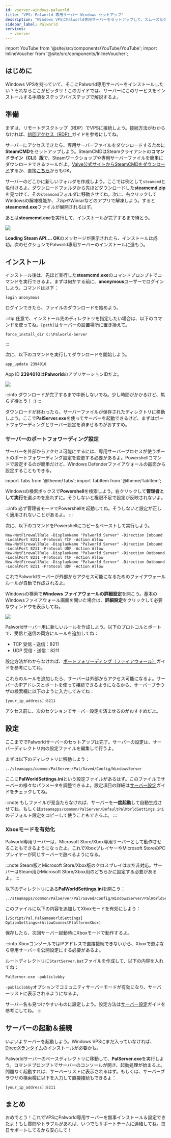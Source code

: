 ```yaml
---
id: vserver-windows-palworld
title: "VPS: Palworld 専用サーバー Windows セットアップ"
description: "Windows VPSにPalworld専用サーバーをセットアップして、スムーズなゲームプレイホスティングを実現しよう → 今すぐチェック"
sidebar_label: Palworld
services:
  - vserver
---
```


import YouTube from '@site/src/components/YouTube/YouTube';
import InlineVoucher from '@site/src/components/InlineVoucher';

## はじめに

Windows VPSを持っていて、そこにPalworld専用サーバーをインストールしたい？それならここがピッタリ！このガイドでは、サーバーにこのサービスをインストールする手順をステップバイステップで解説するよ。

<YouTube videoId="thn0wDE5LDg" imageSrc="https://screensaver01.zap-hosting.com/index.php/s/3gSdKyDDL65BAxM/preview" title="Windows VPSでPalworld専用サーバーをセットアップする方法！" description="実際に動いているところを見ると理解しやすい？そんなあなたに！動画でわかりやすく解説。急いでる時も、じっくり情報を吸収したい時もおすすめ！"/>
<InlineVoucher />

## 準備

まずは、リモートデスクトップ（RDP）でVPSに接続しよう。接続方法がわからなければ、[初回アクセス（RDP）](vserver-windows-userdp.md)ガイドを参考にしてね。

サーバーにアクセスできたら、専用サーバーファイルをダウンロードするために**SteamCMD**をセットアップしよう。SteamCMDはSteamクライアントの**コマンドライン（CLI）版**で、Steamワークショップや専用サーバーファイルを簡単にダウンロードできるツールだよ。[Valve公式サイトからSteamCMDをダウンロード](https://developer.valvesoftware.com/wiki/SteamCMD)するか、直接[こちら](https://steamcdn-a.akamaihd.net/client/installer/steamcmd.zip)からもOK。

サーバーのどこかに新しいフォルダを作成しよう。ここでは例として`steamcmd`と名付けるよ。ダウンロードフォルダから先ほどダウンロードした**steamcmd.zip**を見つけて、その`steamcmd`フォルダに移動させてね。次に、右クリックしてWindowsの解凍機能か、.7zipやWinrarなどのアプリで解凍しよう。すると**steamcmd.exe**ファイルが展開されるはず。

あとは**steamcmd.exe**を実行して、インストールが完了するまで待とう。

![](https://github.com/zaphosting/docs/assets/42719082/ffb8e8a1-26e3-4d16-9baf-938e17ec1613)

**Loading Steam API.... OK**のメッセージが表示されたら、インストールは成功。次のセクションでPalworld専用サーバーのインストールに進もう。

## インストール

インストール後は、先ほど実行した**steamcmd.exe**のコマンドプロンプトでコマンドを実行できるよ。まずは何かする前に、**anonymous**ユーザーでログインしよう。コマンドは以下：
```
login anonymous
```

ログインできたら、ファイルのダウンロードを始めよう。

:::tip
任意で、インストール先のディレクトリを指定したい場合は、以下のコマンドを使ってね。`[path]`はサーバーの設置場所に置き換えて。
```
force_install_dir C:\Palworld-Server
```
:::

次に、以下のコマンドを実行してダウンロードを開始しよう。
```
app_update 2394010
```
App ID **2394010**は**Palworld**のアプリケーションIDだよ。

![](https://github.com/zaphosting/docs/assets/42719082/b265a784-cf9a-43dc-b100-376f080e18f3)

:::info
ダウンロードが完了するまで中断しないでね。少し時間がかかるけど、焦らず待とう！ :)
:::

ダウンロードが終わったら、サーバーファイルが保存されたディレクトリに移動しよう。ここで**PalServer.exe**を使ってサーバーを起動できるけど、まずはポートフォワーディングとサーバー設定を済ませるのがおすすめ。

### サーバーのポートフォワーディング設定

サーバーを外部からアクセス可能にするには、専用サーバープロセスが使うポートのポートフォワーディング設定を変更する必要があるよ。Powershellコマンドで設定するのが簡単だけど、Windows Defenderファイアウォールの画面から設定することもできる。

import Tabs from '@theme/Tabs';
import TabItem from '@theme/TabItem';

<Tabs>
<TabItem value="powershell" label="Powershellで設定" default>

Windowsの検索ボックスで**Powershell**を検索しよう。右クリックして**管理者として実行**を選ぶのを忘れずに。そうしないと権限不足で設定が反映されないよ。

:::info
必ず管理者モードでPowershellを起動してね。そうしないと設定が正しく適用されないことがあるよ。
:::

次に、以下のコマンドをPowershellにコピー＆ペーストして実行しよう。
```
New-NetFirewallRule -DisplayName "Palworld Server" -Direction Inbound -LocalPort 8211 -Protocol TCP -Action Allow
New-NetFirewallRule -DisplayName "Palworld Server" -Direction Inbound -LocalPort 8211 -Protocol UDP -Action Allow
New-NetFirewallRule -DisplayName "Palworld Server" -Direction Outbound -LocalPort 8211 -Protocol TCP -Action Allow
New-NetFirewallRule -DisplayName "Palworld Server" -Direction Outbound -LocalPort 8211 -Protocol UDP -Action Allow
```

これでPalworldサーバーが外部からアクセス可能になるためのファイアウォールルールが自動で作成されるよ。

</TabItem>

<TabItem value="windefender" label="Windows Defenderで設定">

Windowsの検索で**Windows ファイアウォールの詳細設定**を開こう。基本のWindowsファイアウォール画面を開いた場合は、**詳細設定**をクリックして必要なウィンドウを表示してね。

![](https://github.com/zaphosting/docs/assets/42719082/5fb9f943-7e51-4d8f-9df4-2f5ff60857d3)

Palworldサーバー用に新しいルールを作成しよう。以下のプロトコルとポートで、受信と送信の両方にルールを追加してね：
- TCP 受信・送信：8211
- UDP 受信・送信：8211

設定方法がわからなければ、[ポートフォワーディング（ファイアウォール）](vserver-windows-port.md)ガイドを参考にしてね。

</TabItem>
</Tabs>

これらのルールを追加したら、サーバーは外部からアクセス可能になるよ。サーバーのIPアドレスとポートを使って接続できるようになるから、サーバーブラウザの検索欄に以下のように入力してみてね：
```
[your_ip_address]:8211
```

アクセス前に、次のセクションでサーバー設定を済ませるのがおすすめだよ。

## 設定

ここまででPalworldサーバーのセットアップは完了。サーバーの設定は、サーバーディレクトリ内の設定ファイルを編集して行うよ。

まずは以下のディレクトリに移動しよう：
```
../steamapps/common/PalServer/Pal/Saved/Config/WindowsServer
```

ここに**PalWorldSettings.ini**という設定ファイルがあるはず。このファイルでサーバーの様々なパラメータを調整できるよ。設定項目の詳細は[サーバー設定](palworld-configuration.md)ガイドをチェックしてね。

:::note
もしファイルが見当たらなければ、サーバーを**一度起動**して自動生成させてね。もしくは`steamapps/common/PalServer/DefaultPalWorldSettings.ini`のデフォルト設定をコピーして使うこともできるよ。
:::

### Xboxモードを有効化

Palworld専用サーバーは、Microsoft Store/Xbox専用サーバーとして動作させることもできるようになったよ。これでXboxプレイヤーやMicrosoft StoreのPCプレイヤーが同じサーバーで遊べるようになる。

:::note
Steam版とMicrosoft Store/Xbox版のクロスプレイはまだ非対応。サーバーはSteam用かMicrosoft Store/Xbox用のどちらかに設定する必要があるよ。
:::

以下のディレクトリにある**PalWorldSettings.ini**を開こう：
```
../steamapps/common/PalServer/Pal/Saved/Config/WindowsServer/PalWorldSettings.ini
```

このファイルに以下の内容を追加してXboxモードを有効にしよう：
```
[/Script/Pal.PalGameWorldSettings]
OptionSettings=(AllowConnectPlatform=Xbox)
```

保存したら、次回サーバー起動時にXboxモードで動作するよ。

:::info
XboxコンソールではIPアドレスで直接接続できないから、Xboxで遊ぶなら専用サーバーを公開設定にする必要があるよ。

ルートディレクトリに`StartServer.bat`ファイルを作成して、以下の内容を入れてね：
```
PalServer.exe -publiclobby
```
`-publiclobby`オプションでコミュニティサーバーモードが有効になり、サーバーリストに表示されるようになるよ。

サーバー名も見つけやすいものに設定しよう。設定方法は[サーバー設定](palworld-configuration.md)ガイドを参考にしてね。
:::

## サーバーの起動＆接続

いよいよサーバーを起動しよう。Windows VPSにまだ入っていなければ、[DirectXランタイム](https://www.microsoft.com/en-gb/download/details.aspx?id=35)のインストールが必要かも。

Palworldサーバーのベースディレクトリに移動して、**PalServer.exe**を実行しよう。コマンドプロンプトでサーバーのコンソールが開き、起動処理が始まるよ。問題なく起動すれば、サーバーリストに表示されるはず。もしくは、サーバーブラウザの検索欄に以下を入力して直接接続もできるよ：
```
[your_ip_address]:8211
```

## まとめ

おめでとう！これでVPSにPalworld専用サーバーを無事インストール＆設定できたよ！もし質問やトラブルがあれば、いつでもサポートチームに連絡してね。毎日サポートしてるから安心して！

<InlineVoucher />